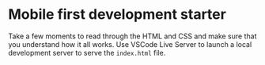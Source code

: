 # Mobile first development starter

Take a few moments to read through the HTML and CSS and make sure that you understand how it all works. Use VSCode Live Server to launch a local development server to serve the `index.html` file.

